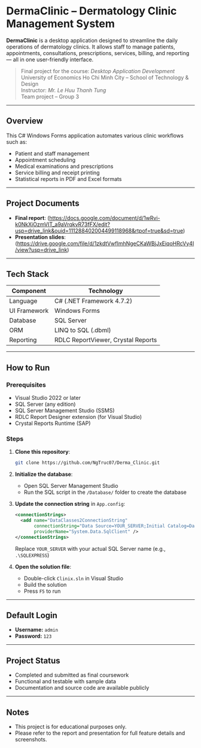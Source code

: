 #  DermaClinic – Dermatology Clinic Management System

**DermaClinic** is a desktop application designed to streamline the daily operations of dermatology clinics. It allows staff to manage patients, appointments, consultations, prescriptions, services, billing, and reporting — all in one user-friendly interface.

>  Final project for the course: *Desktop Application Development*  
>  University of Economics Ho Chi Minh City – School of Technology & Design  
>  Instructor: *Mr. Le Huu Thanh Tung*  
>  Team project – Group 3

---

## Overview

This C# Windows Forms application automates various clinic workflows such as:

- Patient and staff management
- Appointment scheduling
- Medical examinations and prescriptions
- Service billing and receipt printing
- Statistical reports in PDF and Excel formats

---

## Project Documents

-  **Final report**: (https://docs.google.com/document/d/1wRvi-k0NkXiOzmVIT_a9aVrqkvR73fFX/edit?usp=drive_link&ouid=111288402004499118968&rtpof=true&sd=true)
-  **Presentation slides**: (https://drive.google.com/file/d/1zkdtVwfImhNgeCKaWBjJxEiqoHRcVy4I/view?usp=drive_link)

---

## Tech Stack

| Component     | Technology                             |
|---------------|----------------------------------------|
| Language      | C# (.NET Framework 4.7.2)              |
| UI Framework  | Windows Forms                          |
| Database      | SQL Server                             |
| ORM           | LINQ to SQL (.dbml)                    |
| Reporting     | RDLC ReportViewer, Crystal Reports     |

---

## How to Run

### Prerequisites

- Visual Studio 2022 or later
- SQL Server (any edition)
- SQL Server Management Studio (SSMS)
- RDLC Report Designer extension (for Visual Studio)
- Crystal Reports Runtime (SAP)

### Steps

1. **Clone this repository**:
   ```bash
   git clone https://github.com/NgTruc07/Derma_Clinic.git
   ```
   
2. **Initialize the database**:
   - Open SQL Server Management Studio
   - Run the SQL script in the `/Database/` folder to create the database

3. **Update the connection string** in `App.config`:
   ```xml
   <connectionStrings>
     <add name="DataClasses2ConnectionString"
          connectionString="Data Source=YOUR_SERVER;Initial Catalog=DataClasses2;Integrated Security=True;Encrypt=False;"
          providerName="System.Data.SqlClient" />
   </connectionStrings>
   ```
   Replace `YOUR_SERVER` with your actual SQL Server name (e.g., `.\SQLEXPRESS`)

4. **Open the solution file**:
   - Double-click `Clinix.sln` in Visual Studio
   - Build the solution
   - Press `F5` to run

---

## Default Login

- **Username:** `admin`  
- **Password:** `123`
---
## Project Status

- Completed and submitted as final coursework
- Functional and testable with sample data
- Documentation and source code are available publicly
---
## Notes

- This project is for educational purposes only.
- Please refer to the report and presentation for full feature details and screenshots.
